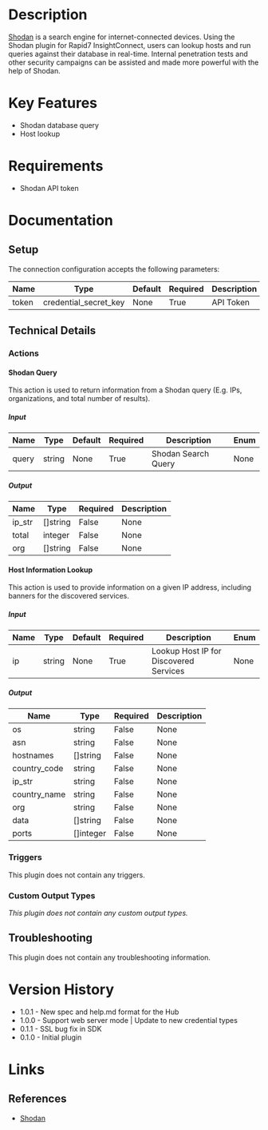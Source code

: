 # Description

[Shodan](https://www.shodan.io/) is a search engine for internet-connected devices.
Using the Shodan plugin for Rapid7 InsightConnect, users can lookup hosts and run queries against their database in
real-time. Internal penetration tests and other security campaigns can be assisted and made more powerful with the
help of Shodan.

# Key Features

* Shodan database query
* Host lookup

# Requirements

* Shodan API token

# Documentation

## Setup

The connection configuration accepts the following parameters:

|Name|Type|Default|Required|Description|Enum|
|----|----|-------|--------|-----------|----|
|token|credential_secret_key|None|True|API Token|None|

## Technical Details

### Actions

#### Shodan Query

This action is used to return information from a Shodan query (E.g. IPs, organizations, and total number of results).

##### Input

|Name|Type|Default|Required|Description|Enum|
|----|----|-------|--------|-----------|----|
|query|string|None|True|Shodan Search Query|None|

##### Output

|Name|Type|Required|Description|
|----|----|--------|-----------|
|ip_str|[]string|False|None|
|total|integer|False|None|
|org|[]string|False|None|

#### Host Information Lookup

This action is used to provide information on a given IP address, including banners for the discovered services.

##### Input

|Name|Type|Default|Required|Description|Enum|
|----|----|-------|--------|-----------|----|
|ip|string|None|True|Lookup Host IP for Discovered Services|None|

##### Output

|Name|Type|Required|Description|
|----|----|--------|-----------|
|os|string|False|None|
|asn|string|False|None|
|hostnames|[]string|False|None|
|country_code|string|False|None|
|ip_str|string|False|None|
|country_name|string|False|None|
|org|string|False|None|
|data|[]string|False|None|
|ports|[]integer|False|None|

### Triggers

This plugin does not contain any triggers.

### Custom Output Types

_This plugin does not contain any custom output types._

## Troubleshooting

This plugin does not contain any troubleshooting information.

# Version History

* 1.0.1 - New spec and help.md format for the Hub
* 1.0.0 - Support web server mode | Update to new credential types
* 0.1.1 - SSL bug fix in SDK
* 0.1.0 - Initial plugin

# Links

## References

* [Shodan](https://www.shodan.io/)

